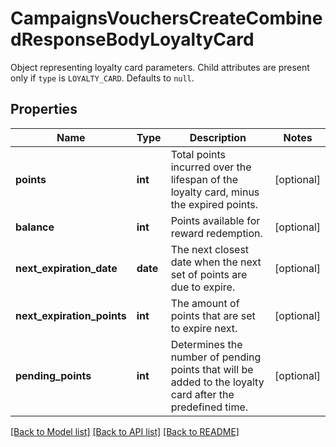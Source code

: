 # CampaignsVouchersCreateCombinedResponseBodyLoyaltyCard

Object representing loyalty card parameters. Child attributes are present only if `type` is `LOYALTY_CARD`. Defaults to `null`.

## Properties

Name | Type | Description | Notes
------------ | ------------- | ------------- | -------------
**points** | **int** | Total points incurred over the lifespan of the loyalty card, minus the expired points. | [optional] 
**balance** | **int** | Points available for reward redemption. | [optional] 
**next_expiration_date** | **date** | The next closest date when the next set of points are due to expire. | [optional] 
**next_expiration_points** | **int** | The amount of points that are set to expire next. | [optional] 
**pending_points** | **int** | Determines the number of pending points that will be added to the loyalty card after the predefined time. | [optional] 

[[Back to Model list]](../README.md#documentation-for-models) [[Back to API list]](../README.md#documentation-for-api-endpoints) [[Back to README]](../README.md)


